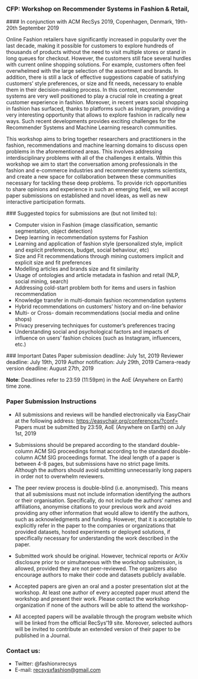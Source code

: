 ### CFP: Workshop on Recommender Systems in Fashion & Retail,
#### In conjunction with ACM RecSys 2019, Copenhagen, Denmark, 19th-20th September 2019


Online Fashion retailers have significantly increased in popularity over the last decade, making it possible for customers to explore hundreds of thousands of products without the need to visit multiple stores or stand in long queues for checkout. However, the customers still face several hurdles with current online shopping solutions. For example, customers often feel overwhelmed with the large selection of the assortment and brands. In addition, there is still a lack of effective suggestions capable of satisfying customers’ style preferences, or size and fit needs, necessary to enable them in their decision-making process.  In this context, recommender systems are very well positioned to play a crucial role in creating a great customer experience in fashion. Moreover, in recent years social shopping in fashion has surfaced, thanks to platforms such as Instagram, providing a very interesting opportunity that allows to explore fashion in radically new ways. Such recent developments provides exciting challenges for the Recommender Systems and Machine Learning research communities.

This workshop aims to bring together researchers and practitioners in the fashion, recommendations and machine learning domains to discuss open problems in the aforementioned areas. This involves addressing interdisciplinary problems with all of the challenges it entails. Within this workshop we aim to start the conversation among professionals in the fashion and e-commerce industries and recommender systems scientists, and create a new space for collaboration between these communities necessary for tackling these deep problems. To provide rich opportunities to share opinions and experience in such an emerging field, we will accept paper submissions on established and novel ideas, as well as new interactive participation formats.

### Suggested topics for submissions are (but not limited to):

- Computer vision in Fashion (image classification, semantic segmentation, object detection)
- Deep learning in recommendation systems for Fashion
- Learning and application of fashion style (personalized style, implicit and explicit preferences, budget, social behaviour, etc)
- Size and Fit recommendations through mining customers implicit and explicit size and fit preferences
- Modelling articles and brands size and fit similarity
- Usage of ontologies and article metadata in fashion and retail (NLP, social mining, search)
- Addressing cold-start problem both for items and users in fashion recommendation
- Knowledge transfer in multi-domain fashion recommendation systems
- Hybrid recommendations on customers’ history and on-line behavior
- Multi- or Cross- domain recommendations (social media and online shops)
- Privacy preserving techniques for customer’s preferences tracing
- Understanding social and psychological factors and impacts of influence on users’ fashion choices (such as Instagram, influencers, etc.)

### Important Dates
Paper submission deadline: July 1st, 2019
Reviewer deadline: July 19th, 2019
Author notification: July 29th, 2019
Camera-ready version deadline: August 27th, 2019

**Note**: Deadlines refer to 23:59 (11:59pm) in the AoE (Anywhere on Earth) time zone.


### Paper Submission Instructions

- All submissions and reviews will be handled electronically via EasyChair at the following address: https://easychair.org/conferences/?conf=
Papers must be submitted by 23:59, AoE (Anywhere on Earth) on July 1st, 2019
- Submissions should be prepared according to the standard double-column ACM SIG proceedings format according to the standard double-column ACM SIG proceedings format.
The ideal length of a paper is between 4-8 pages, but submissions have no strict page limits. Although the authors should avoid submitting unnecessarily long papers in order not to overwhelm reviewers.

- The peer review process is double-blind (i.e. anonymised). This means that all submissions must not include information identifying the authors or their organisation. Specifically, do not include the authors’ names and affiliations, anonymise citations to your previous work and avoid providing any other information that would allow to identify the authors, such as acknowledgments and funding. However, that it is acceptable to explicitly refer in the paper to the companies or organizations that provided datasets, hosted experiments or deployed solutions, if specifically necessary for understanding the work described in the paper.
- Submitted work should be original. However, technical reports or ArXiv disclosure prior to or simultaneous with the workshop submission, is allowed, provided they are not peer-reviewed. The organizers also encourage authors to make their code and datasets publicly available.

- Accepted papers are given an oral and a poster presentation slot at the workshop. At least one author of every accepted paper must attend the workshop and present their work. Please contact the workshop organization if none of the authors will be able to attend the workshop-
- All accepted papers will be available through the program website which will be linked from the official RecSys‘19 site. Moreover, selected authors will be invited to contribute an extended version of their paper to be published in a Journal.

### Contact us:
- Twitter: @fashionxrecsys
- E-mail: recsysxfashion@gmail.com
